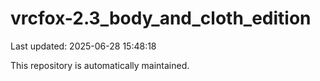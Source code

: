 # vrcfox-2.3_body_and_cloth_edition

Last updated: 2025-06-28 15:48:18

This repository is automatically maintained.
